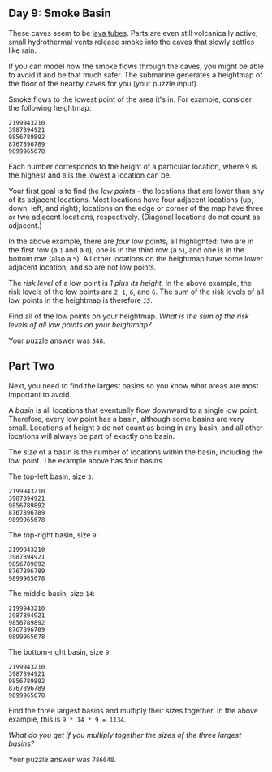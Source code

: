 ## Day 9: Smoke Basin

These caves seem to be [lava tubes](https://en.wikipedia.org/wiki/Lava_tube).
Parts are even still volcanically active; small hydrothermal vents release
smoke into the caves that slowly settles like rain.

If you can model how the smoke flows through the caves, you might be able to
avoid it and be that much safer. The submarine generates a heightmap of the
floor of the nearby caves for you (your puzzle input).

Smoke flows to the lowest point of the area it's in. For example, consider the
following heightmap:

    2199943210
    3987894921
    9856789892
    8767896789
    9899965678

Each number corresponds to the height of a particular location, where `9` is
the highest and `0` is the lowest a location can be.

Your first goal is to find the *low points* - the locations that are lower than
any of its adjacent locations. Most locations have four adjacent locations (up,
down, left, and right); locations on the edge or corner of the map have three
or two adjacent locations, respectively. (Diagonal locations do not count as
adjacent.)

In the above example, there are *four* low points, all highlighted: two are in
the first row (a `1` and a `0`), one is in the third row (a `5`), and one is in
the bottom row (also a `5`). All other locations on the heightmap have some
lower adjacent location, and so are not low points.

The *risk level* of a low point is *1 plus its height*. In the above example,
the risk levels of the low points are `2`, `1`, `6`, and `6`. The sum of the
risk levels of all low points in the heightmap is therefore *`15`*.

Find all of the low points on your heightmap. *What is the sum of the risk
levels of all low points on your heightmap?*

Your puzzle answer was `548`.

## Part Two

Next, you need to find the largest basins so you know what areas are most
important to avoid.

A *basin* is all locations that eventually flow downward to a single low point.
Therefore, every low point has a basin, although some basins are very small.
Locations of height `9` do not count as being in any basin, and all other
locations will always be part of exactly one basin.

The *size* of a basin is the number of locations within the basin, including
the low point. The example above has four basins.

The top-left basin, size `3`:

    2199943210
    3987894921
    9856789892
    8767896789
    9899965678

The top-right basin, size `9`:

    2199943210
    3987894921
    9856789892
    8767896789
    9899965678

The middle basin, size `14`:

    2199943210
    3987894921
    9856789892
    8767896789
    9899965678

The bottom-right basin, size `9`:

    2199943210
    3987894921
    9856789892
    8767896789
    9899965678

Find the three largest basins and multiply their sizes together. In the above
example, this is `9 * 14 * 9 = 1134`.

*What do you get if you multiply together the sizes of the three largest
basins?*

Your puzzle answer was `786048`.
